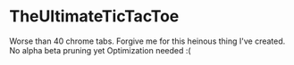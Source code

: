 # TheUltimateTicTacToe
Worse than 40 chrome tabs.
Forgive me for this heinous thing I've created.
No alpha beta pruning yet
Optimization needed :(
